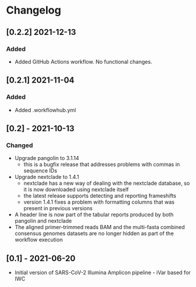 # Changelog

## [0.2.2] 2021-12-13

### Added
- Added GitHub Actions workflow. No functional changes.

## [0.2.1] 2021-11-04

### Added
- Added .workflowhub.yml

## [0.2] - 2021-10-13

### Changed

- Upgrade pangolin to 3.1.14 
  - this is a bugfix release that addresses problems with commas in sequence IDs
- Upgrade nextclade to 1.4.1
  - nextclade has a new way of dealing with the nextclade database, so it is now downloaded using nextclade itself
  - the latest release supports detecting and reporting frameshifts
  - version 1.4.1 fixes a problem with formatting columns that was present in previous versions
- A header line is now part of the tabular reports produced by both pangolin and nextclade
- The aligned primer-trimmed reads BAM and the multi-fasta combined consensus genomes datasets are no longer hidden as part of the workflow execution

## [0.1] - 2021-06-20

- Initial version of SARS-CoV-2 Illumina Amplicon pipeline - iVar based for IWC
